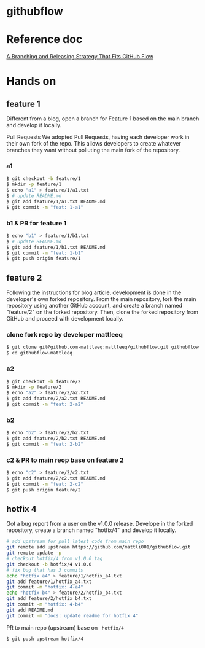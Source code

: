 # githubflow

# Reference doc
[A Branching and Releasing Strategy That Fits GitHub Flow](https://hackernoon.com/a-branching-and-releasing-strategy-that-fits-github-flow-be1b6c48eca2)

# Hands on
## feature 1
Different from a blog, open a branch for Feature 1 based on the main branch and develop it locally.

>>
Pull Requests
We adopted Pull Requests, having each developer work in their own fork of the repo. This allows developers to create whatever branches they want without polluting the main fork of the repository.
### a1
```bash
$ git checkout -b feature/1
$ mkdir -p feature/1
$ echo "a1" > feature/1/a1.txt
$ # update README.md
$ git add feature/1/a1.txt README.md
$ git commit -m "feat: 1-a1"
```
### b1 & PR for feature 1
```bash
$ echo "b1" > feature/1/b1.txt
$ # update README.md
$ git add feature/1/b1.txt README.md
$ git commit -m "feat: 1-b1"
$ git push origin feature/1
```

## feature 2
Following the instructions for blog article, development is done in the developer's own forked repository.
From the main repository, fork the main repository using another GitHub account, and create a branch named "feature/2" on the forked repository. Then, clone the forked repository from GitHub and proceed with development locally.

### clone fork repo by developer mattleeq
```bash
$ git clone git@github.com-mattleeq:mattleeq/githubflow.git githubflow.mattleeq
$ cd githubflow.mattleeq
```

### a2
```bash
$ git checkout -b feature/2
$ mkdir -p feature/2
$ echo "a2" > feature/2/a2.txt
$ git add feature/2/a2.txt README.md
$ git commit -m "feat: 2-a2"
```

### b2
```bash
$ echo "b2" > feature/2/b2.txt
$ git add feature/2/b2.txt README.md
$ git commit -m "feat: 2-b2"
```

### c2 & PR to main reop base on feature 2
```bash
$ echo "c2" > feature/2/c2.txt
$ git add feature/2/c2.txt README.md
$ git commit -m "feat: 2-c2"
$ git push origin feature/2
```

## hotfix 4
Got a bug report from a user on the v1.0.0 release. Develope in the forked repository, create a branch named "hotfix/4" and develop it locally.
```bash
# add upstream for pull latest code from main repo
git remote add upstream https://github.com/mattli001/githubflow.git
git remote update -p
# checkout hotfix/4 from v1.0.0 tag
git checkout -b hotfix/4 v1.0.0
# fix bug that has 3 commits
echo "hotfix a4" > feature/1/hotfix_a4.txt
git add feature/1/hotfix_a4.txt
git commit -m "hotfix: 4-a4"
echo "hotfix b4" > feature/2/hotfix_b4.txt
git add feature/2/hotfix_b4.txt
git commit -m "hotfix: 4-b4"
git add README.md
git commit -m "docs: update readme for hotfix 4"
```

PR to main repo (upstream) base on ` hotfix/4`
```bash
$ git push upstream hotfix/4
```